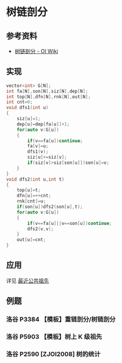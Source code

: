 # 树链剖分

## 参考资料

- [树链剖分 - OI Wiki](https://oi-wiki.org/graph/hld/)

## 实现

```cpp
vector<int> G[N];
int fa[N],son[N],siz[N],dep[N];
int top[N],dfn[N],rnk[N],out[N];
int cnt=0;
void dfs1(int u)
{
	siz[u]=1;
	dep[u]=dep[fa[u]]+1;
	for(auto v:G[u])
	{
		if(v==fa[u])continue;
		fa[v]=u;
		dfs1(v);
		siz[u]+=siz[v];
		if(siz[v]>siz[son[u]])son[u]=v;
	}
}
void dfs2(int u,int t)
{
	top[u]=t;
	dfn[u]=++cnt;
	rnk[cnt]=u;
	if(son[u])dfs2(son[u],t);
	for(auto v:G[u])
	{
		if(v==fa[u]||v==son[u])continue;
		dfs2(v,v);
	}
	out[u]=cnt;
}
```

## 应用

详见 [最近公共祖先](lca)

## 例题

### 洛谷 P3384 【模板】重链剖分/树链剖分

<Problem id="P3384" />

### 洛谷 P5903 【模板】树上 K 级祖先

<Problem id="P5903" />

### 洛谷 P2590 [ZJOI2008] 树的统计

<Problem id="P2590" />
